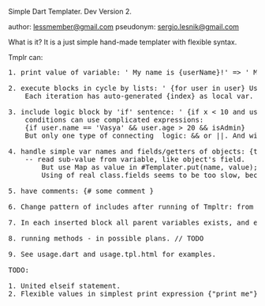 Simple Dart Templater.
Dev Version 2.

author: lessmember@gmail.com
pseudonym: sergio.lesnik@gmail.com

What is it?
It is a just simple hand-made templater with flexible syntax.

Tmplr can:
<pre>
1. print value of variable: ' My name is {userName}!' => ' My name is Vasya!', prepared by Template.put(key, val) method.

2. execute blocks in cycle by lists: ' {for user in user} User {user.name} has {user.age} years old. {/}'.
	Each iteration has auto-generated {index} as local var.

3. include logic block by 'if' sentence: ' {if x < 10 and user.name != "Vasya"} Hello, {user.name}! {/} '.
	conditions can use complicated expressions:
	{if user.name == 'Vasya' && user.age > 20 && isAdmin}
	But only one type of connecting	 logic: && or ||. And without brackets.

4. handle simple var names and fields/getters of objects: {title} {user.name} {data.users.students.first.properties.name}
	-- read sub-value from variable, like object's field.
		But use Map as value in #Templater.put(name, value);# instead of real Class Object. Like JS.
		Using of real class.fields seems to be too slow, because needs to use reflections.

5. have comments: {# some comment }

6. Change pattern of includes after running of Tmpltr: from {name} => <%name%>, use Templater.setSyntax(Map);

7. In each inserted block all parent variables exists, and every value requested by variable name will be returned from last possible definition.

8. running methods - in possible plans. // TODO

9. See usage.dart and usage.tpl.html for examples.

TODO:

1. United elseif statement.
2. Flexible values in simplest print expression {"print me"}, {123} instead of just prepared var names (like {user.name}).
</pre>
